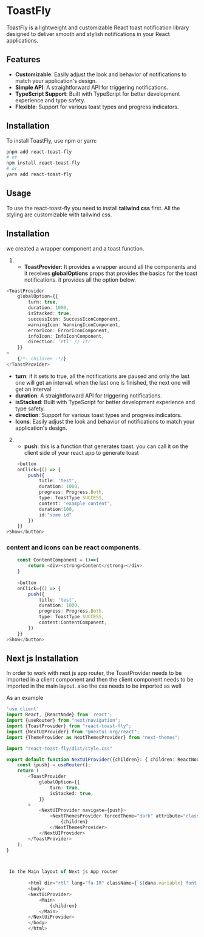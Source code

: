 # ToastFly

ToastFly is a lightweight and customizable React toast notification library designed to deliver smooth and stylish
notifications in your React applications.

## Features

- **Customizable**: Easily adjust the look and behavior of notifications to match your application's design.
- **Simple API**: A straightforward API for triggering notifications.
- **TypeScript Support**: Built with TypeScript for better development experience and type safety.
- **Flexible**: Support for various toast types and progress indicators.

## Installation

To install ToastFly, use npm or yarn:

```bash
pnpm add react-toast-fly
# or
npm install react-toast-fly
# or
yarn add react-toast-fly
```
## Usage

To use the react-toast-fly you need to install **tailwind css** first. All the styling are customizable with tailwind css.

## Installation

we created a wrapper component and a toast function. 

1. - **ToastProvider**: It provides a wrapper around all the components and it receives **globalOptions** props that provides the basics for the toast notifications. it provides all the option below.

```typescript jsx
<ToastProvider
	globalOption={{
		turn: true,
		duration: 1000,
		isStacked: true,
		successIcon: SuccessIconComponent,
		warningIcon: WarningIconComponent,
		errorIcon: ErrorIconComponent,
		infoIcon: InfoIconComponent,
		direction: 'rtl' // ltr
	}}
>
	{/*- children -*/}
</ToastProvider>
```

- **turn**: if it sets to true, all the notifications are paused and only the last one will get an interval. when the last one is finished, the next one will get an interval
- **duration**: A straightforward API for triggering notifications.
- **isStacked**: Built with TypeScript for better development experience and type safety.
- **direction**: Support for various toast types and progress indicators.
- **Icons**: Easily adjust the look and behavior of notifications to match your application's design.

2. - **push**: this is a function that generates toast. you can call it on the client side of your react app to generate toast

```typescript jsx
    <button
	onClick={() => {
		push({
			title: 'test',
			duration: 1000,
			progress: Progress.Both,
			type: ToastType.SUCCESS,
			content: 'example content',
			duration:100,
			id:"some id"
		})
	}}
>Show</button>
```

### content and icons can be react components.

```typescript jsx
    const ContentComponent = ()=>{
        return <div><strong>Content</strong></div>
    }
	
    <button
	onClick={() => {
		push({
			title: 'test',
			duration: 1000,
			progress: Progress.Both,
			type: ToastType.SUCCESS,
			content:ContentComponent,
		})
	}}
>Show</button>
```

## Next js Installation

In order to work with next js app router, the ToastProvider needs to be imported in a client component and then the client component needs to be imported in the main layout. also the css needs to be imported as well

As an example

```typescript jsx
'use client'
import React, {ReactNode} from 'react';
import {useRouter} from "next/navigation";
import {ToastProvider} from "react-toast-fly";
import {NextUIProvider} from "@nextui-org/react";
import {ThemeProvider as NextThemesProvider} from "next-themes";

import "react-toast-fly/dist/style.css"

export default function NextUiProvider({children}: { children: ReactNode }) {
	const {push} = useRouter();
	return (
		<ToastProvider
			globalOption={{
				turn: true,
				isStacked: true,
			}}
		>
			<NextUIProvider navigate={push}>
				<NextThemesProvider forcedTheme="dark" attribute="class" defaultTheme="dark">
					{children}
				</NextThemesProvider>
			</NextUIProvider>
		</ToastProvider>
	);
}



 In the Main layout of Next js App router
 
		<html dir="rtl" lang="fa-IR" className={`${dana.variable} font-sans scroll-smooth dark`} style={{colorScheme: 'dark'}}>
		<body>
		<NextUiProvider>
			<Main>
				{children}
			</Main>
		</NextUiProvider>
		</body>
		</html>

```
